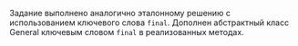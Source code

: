 Задание выполнено аналогично эталонному решению с использованием ключевого слова `final`.
Дополнен абстрактный класс General ключевым словом `final` в реализованных методах. 